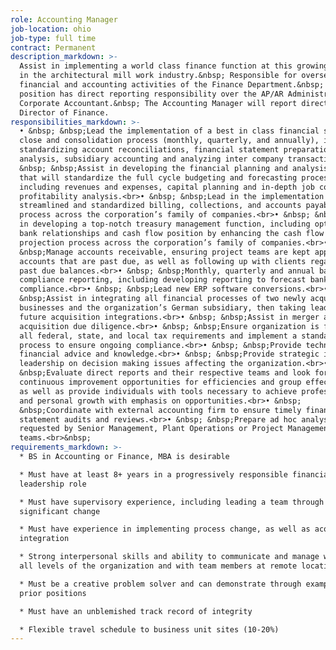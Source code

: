 ```yaml
---
role: Accounting Manager
job-location: ohio
job-type: full time
contract: Permanent
description_markdown: >-
  Assist in implementing a world class finance function at this growing leader
  in the architectural mill work industry.&nbsp; Responsible for overseeing all
  financial and accounting activities of the Finance Department.&nbsp; This
  position has direct reporting responsibility over the AP/AR Administrator and
  Corporate Accountant.&nbsp; The Accounting Manager will report directly to the
  Director of Finance.
responsibilities_markdown: >-
  • &nbsp; &nbsp;Lead the implementation of a best in class financial statement
  close and consolidation process (monthly, quarterly, and annually), including
  standardizing account reconciliations, financial statement preparation and
  analysis, subsidiary accounting and analyzing inter company transactions.<br>•
  &nbsp; &nbsp;Assist in developing the financial planning and analysis function
  that will standardize the full cycle budgeting and forecasting process,
  including revenues and expenses, capital planning and in-depth job costing and
  profitability analysis.<br>• &nbsp; &nbsp;Lead in the implementation of a
  streamlined and standardized billing, collections, and accounts payable
  process across the corporation’s family of companies.<br>• &nbsp; &nbsp;Assist
  in developing a top-notch treasury management function, including optimizing
  bank relationships and cash flow position by enhancing the cash flow
  projection process across the corporation’s family of companies.<br>• &nbsp;
  &nbsp;Manage accounts receivable, ensuring project teams are kept apprised of
  accounts that are past due, as well as following up with clients regarding
  past due balances.<br>• &nbsp; &nbsp;Monthly, quarterly and annual bank
  compliance reporting, including developing reporting to forecast bank
  compliance.<br>• &nbsp; &nbsp;Lead new ERP software conversions.<br>• &nbsp;
  &nbsp;Assist in integrating all financial processes of two newly acquired
  businesses and the organization’s German subsidiary, then taking lead on any
  future acquisition integrations.<br>• &nbsp; &nbsp;Assist in merger and
  acquisition due diligence.<br>• &nbsp; &nbsp;Ensure organization is following
  all federal, state, and local tax requirements and implement a standard
  process to ensure ongoing compliance.<br>• &nbsp; &nbsp;Provide technical
  financial advice and knowledge.<br>• &nbsp; &nbsp;Provide strategic input and
  leadership on decision making issues affecting the organization.<br>• &nbsp;
  &nbsp;Evaluate direct reports and their respective teams and look for
  continuous improvement opportunities for efficiencies and group effectiveness;
  as well as provide individuals with tools necessary to achieve professional
  and personal growth with emphasis on opportunities.<br>• &nbsp;
  &nbsp;Coordinate with external accounting firm to ensure timely financial
  statement audits and reviews.<br>• &nbsp; &nbsp;Prepare ad hoc analysis when
  requested by Senior Management, Plant Operations or Project Management
  teams.<br>&nbsp;
requirements_markdown: >-
  * BS in Accounting or Finance, MBA is desirable

  * Must have at least 8+ years in a progressively responsible financial
  leadership role

  * Must have supervisory experience, including leading a team through
  significant change

  * Must have experience in implementing process change, as well as acquisition
  integration

  * Strong interpersonal skills and ability to communicate and manage well to
  all levels of the organization and with team members at remote locations

  * Must be a creative problem solver and can demonstrate through examples in
  prior positions

  * Must have an unblemished track record of integrity

  * Flexible travel schedule to business unit sites (10-20%)
---
```

